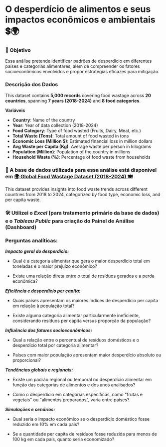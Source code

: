 # O desperdício de alimentos e seus impactos econômicos e ambientais 💲🌍

### 🎯 Objetivo 
Essa análise pretende identificar padrões de desperdício em diferentes países e categorias alimentares, além de compreender os fatores socioeconômicos envolvidos e propor estratégias eficazes para mitigação.

### Descrição dos Dados
This dataset contains  **5,000 records**  covering food wastage across  **20 countries**, spanning  **7 years (2018-2024)**  and  **8 food categories**.

**Variáveis**
 - **Country**: Name of the country
 - **Year**: Year of data collection (2018-2024)
 - **Food Category**: Type of food wasted (Fruits, Dairy, Meat, etc.)
 - **Total Waste (Tons)**: Total amount of food wasted in tons
 - **Economic Loss (Million $)**: Estimated financial loss in million dollars
 - **Avg Waste per Capita (Kg)**: Average waste per person in kilograms
 - **Population (Million)**: Population of the country in millions
 - **Household Waste (%)**: Percentage of food waste from households


### 🎲 A base de dados utilizada para essa análise está disponível em [🌍 Global Food Wastage Dataset (2018-2024) 🍽️](https://www.kaggle.com/datasets/atharvasoundankar/global-food-wastage-dataset-2018-2024)

This dataset provides insights into food waste trends across different countries from 2018 to 2024, categorized by food type, economic loss, and per capita waste.


### 🛠️ Utilizei o *Excel* (para tratamento primário da base de dados) e o *Tableau Public* para criação do Painel de Análise (Dashboard)



### Perguntas analíticas:
***Impacto geral do desperdício:***

 - Qual é a categoria alimentar que gera o maior desperdício total em toneladas e o maior prejuízo econômico?
 
 - Existe uma relação direta entre o total de resíduos gerados e a perda econômica?

***Eficiência e desperdício per capita:***

- Quais países apresentam os maiores índices de desperdício per capita em relação à população total?

 - Existe alguma categoria alimentar particularmente ineficiente, considerando resíduos per capita versus proporção da população?

***Influência dos fatores socioeconômicos:***

 - Qual a relação entre o percentual de resíduos domésticos e o desperdício total por categoria alimentar?

 - Países com maior população apresentam maior desperdício absoluto ou proporcional? 

***Tendências globais e regionais:***

 - Existe um padrão regional ou temporal no desperdício alimentar em função das categorias de alimentos e dos anos analisados?

 - Como o desperdício em categorias específicas, como "frutas e vegetais" ou "alimentos preparados", varia entre países?

***Simulações e cenários:***

 - Qual seria o impacto econômico se o desperdício doméstico fosse reduzido em 10% em cada país?

 - Se a quantidade per capita de resíduos fosse reduzida para menos de 100 kg em cada país, quanto seria economizado?
